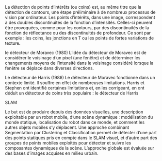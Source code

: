 La détection de points d’intérêts (ou coins) est, au même titre que la détection de contours, une étape préliminaire à de nombreux processus de vision par
ordinateur. Les points d’intérêts, dans une image, correspondent à des doubles discontinuités de la fonction d’intensités. Celles-ci peuvent être provoquées, comme pour les contours, par des discontinuités de la fonction de réflectance ou des discontinuités de profondeur. Ce sont par exemple : les coins, les jonctions en T ou les points de fortes variations de texture.

le détecteur de Moravec (1980)
L’idée du détecteur de Moravec est de considérer le voisinage d’un pixel (une fenêtre) et de déterminer les changements moyens de l’intensité dans le voisinage considéré lorsque la fenêtre se déplace dans diverses directions.

Le détecteur de Harris (1988)
Le détecteur de Moravec fonctionne dans un contexte limité. Il souffre en effet de nombreuses limitations. Harris et Stephen ont identifié certaines limitations et, en les corrigeant, en ont déduit un détecteur de coins très populaire : le détecteur de Harris

SLAM

Le but est de produire depuis des données visuelles, une description exploitable par un robot mobile, d’une scène dynamique : modélisation du monde statique, localisation du robot dans ce monde, et comment les autres objets mobiles s’y déplacent. Une approche combinant Segmentation par Clustering et Classification permet de détecter d’une part des points statiques pris en compte dans le SLAM visuel, et d’autre part des groupes de points mobiles exploités pour détecter et suivre les composantes dynamiques de la scène. L’approche globale est évaluée sur des bases d’images acquises en milieu urbain.
